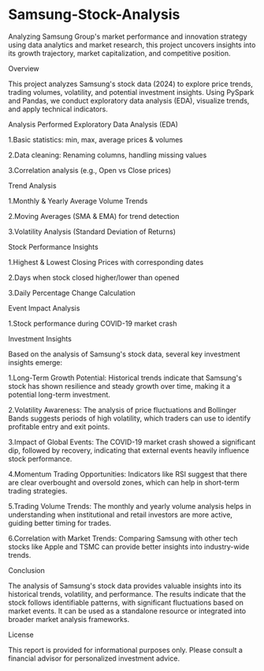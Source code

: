 # Samsung-Stock-Analysis
Analyzing Samsung Group's market performance and innovation strategy using data analytics and market research, this project uncovers insights into its growth trajectory, market capitalization, and competitive position.

Overview

This project analyzes Samsung's stock data (2024) to explore price trends, trading volumes, volatility, and potential investment insights. Using PySpark and Pandas, we conduct exploratory data analysis (EDA), visualize trends, and apply technical indicators.

Analysis Performed
Exploratory Data Analysis (EDA)

1.Basic statistics: min, max, average prices & volumes

2.Data cleaning: Renaming columns, handling missing values

3.Correlation analysis (e.g., Open vs Close prices)

Trend Analysis

1.Monthly & Yearly Average Volume Trends

2.Moving Averages (SMA & EMA) for trend detection

3.Volatility Analysis (Standard Deviation of Returns)

Stock Performance Insights

1.Highest & Lowest Closing Prices with corresponding dates

2.Days when stock closed higher/lower than opened

3.Daily Percentage Change Calculation

 Event Impact Analysis

 1.Stock performance during COVID-19 market crash

Investment Insights

Based on the analysis of Samsung's stock data, several key investment insights emerge:

1.Long-Term Growth Potential: Historical trends indicate that Samsung's stock has shown resilience and steady growth over time, making it a potential long-term investment.

2.Volatility Awareness: The analysis of price fluctuations and Bollinger Bands suggests periods of high volatility, which traders can use to identify profitable entry and exit points.

3.Impact of Global Events: The COVID-19 market crash showed a significant dip, followed by recovery, indicating that external events heavily influence stock performance.

4.Momentum Trading Opportunities: Indicators like RSI suggest that there are clear overbought and oversold zones, which can help in short-term trading strategies.

5.Trading Volume Trends: The monthly and yearly volume analysis helps in understanding when institutional and retail investors are more active, guiding better timing for trades.

6.Correlation with Market Trends: Comparing Samsung with other tech stocks like Apple and TSMC can provide better insights into industry-wide trends.

Conclusion

The analysis of Samsung's stock data provides valuable insights into its historical trends, volatility, and performance. The results indicate that the stock follows identifiable patterns, with significant fluctuations based on market events. It can be used as a standalone resource or integrated into broader market analysis frameworks.

License

This report is provided for informational purposes only. Please consult a financial advisor for personalized investment advice.

 
